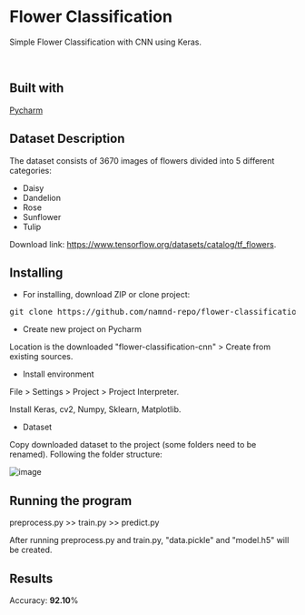 # Flower Classification
Simple Flower Classification with CNN using Keras.

<br>

## Built with
[Pycharm](https://www.jetbrains.com/pycharm/download/)

## Dataset Description
The dataset consists of 3670 images of flowers divided into 5 different categories:
* Daisy
* Dandelion
* Rose
* Sunflower
* Tulip

Download link: https://www.tensorflow.org/datasets/catalog/tf_flowers.

## Installing
* For installing, download ZIP or clone project:
<pre>
git clone https://github.com/namnd-repo/flower-classification-cnn.git
</pre>

* Create new project on Pycharm

Location is the downloaded "flower-classification-cnn" > Create from existing sources.

* Install environment

File > Settings > Project > Project Interpreter.

Install Keras, cv2, Numpy, Sklearn, Matplotlib. 

* Dataset

Copy downloaded dataset to the project (some folders need to be renamed). Following the folder structure:

![image](https://user-images.githubusercontent.com/85830956/121950367-bec62a80-cd83-11eb-9dde-0c7811da2804.png)

## Running the program
preprocess.py >> train.py >> predict.py

After running preprocess.py and train.py, "data.pickle" and "model.h5" will be created.

## Results
Accuracy: **92.10**%
